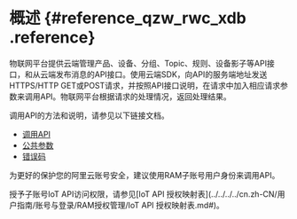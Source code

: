 # 概述 {#reference_qzw_rwc_xdb .reference}

物联网平台提供云端管理产品、设备、分组、Topic、规则、设备影子等API接口，和从云端发布消息的API接口。使用云端SDK，向API的服务端地址发送HTTPS/HTTP GET或POST请求，并按照API接口说明，在请求中加入相应请求参数来调用API。物联网平台根据请求的处理情况，返回处理结果。

调用API的方法和说明，请参见以下链接文档。

-   [调用API](cn.zh-CN/云端开发指南/云端API参考/调用API.md#)
-   [公共参数](cn.zh-CN/云端开发指南/云端API参考/公共参数.md#)
-   [错误码](cn.zh-CN/云端开发指南/云端API参考/错误码.md#)

为更好的保护您的阿里云账号安全，建议使用RAM子账号用户身份来调用API。

授予子账号IoT API访问权限，请参见[IoT API 授权映射表](../../../../cn.zh-CN/用户指南/账号与登录/RAM授权管理/IoT API 授权映射表.md#)。

